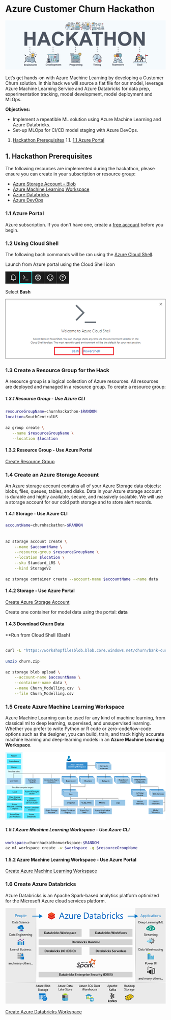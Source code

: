 # Azure Customer Churn Hackathon

![hackathon design](/images/hackathon.jpg)

Let’s get hands-on with Azure Machine Learning by developing a Customer Churn solution. In this hack we will source a flat file for our model, leverage Azure Machine Learning Service and Azure Databricks for data prep, experimentation tracking, model development, model deployment and MLOps.

__Objectives:__

- Implement a repeatible ML solution using Azure Machine Learning and Azure Databricks.
- Set-up MLOps for CI/CD model staging with Azure DevOps.

1. [Hackathon Prerequisites](#1-hackathon-prerequisites)
    1.1. [1.1 Azure Portal](#11-azure-portal)

## 1. Hackathon Prerequisites 

The following resources are implemented during the hackathon, please ensure you can create in your subscription or resource group:

- [Azure Storage Account - Blob](https://docs.microsoft.com/en-us/azure/storage/common/storage-account-overview)
- [Azure Machine Learning Workspace](https://docs.microsoft.com/en-us/azure/machine-learning/overview-what-is-azure-ml)
- [Azure Databricks](https://docs.microsoft.com/en-us/azure/azure-databricks/what-is-azure-databricks)
- [Azure DevOps](https://docs.microsoft.com/en-us/azure/devops/user-guide/what-is-azure-devops?view=azure-devops)

### 1.1 Azure Portal

Azure subscription. If you don't have one, create a [free account](https://azure.microsoft.com/en-us/free/) before you begin.


### 1.2 Using Cloud Shell

The following bach commands will be ran using the [Azure Cloud Shell](https://docs.microsoft.com/en-us/azure/cloud-shell/overview). 

Launch from Azure portal using the Cloud Shell icon

![cloud shell](/images/portal-launch-icon.png)

Select __Bash__

![cloud shell](/images/overview-choices.png)

### 1.3 Create a Resource Group for the Hack

A resource group is a logical collection of Azure resources. All resources are deployed and managed in a resource group. To create a resource group:

##### 1.3.1 Resource Group - Use Azure CLI

```bash
resourceGroupName=churnhackathon-$RANDOM
location=SouthCentralUS

az group create \
   --name $resourceGroupName \
   --location $location 
```

#### 1.3.2 Resource Group - Use Azure Portal
[Create Resource Group](https://docs.microsoft.com/en-us/azure/event-hubs/event-hubs-create#create-a-resource-group)

### 1.4 Create an Azure Storage Account

An Azure storage account contains all of your Azure Storage data objects: blobs, files, queues, tables, and disks. Data in your Azure storage account is durable and highly available, secure, and massively scalable. We will use a storage account for our cold path storage and to store alert records.

#### 1.4.1 Storage - Use Azure CLI

```bash
accountName=churnhackathon-$RANDON


az storage account create \
    --name $accountName \
    --resource-group $resourceGroupName \
    --location $location \
    --sku Standard_LRS \
    --kind StorageV2

az storage container create --account-name $accountName --name data

```
#### 1.4.2 Storage - Use Azure Portal

[Create Azure Storage Account](https://docs.microsoft.com/en-us/azure/storage/common/storage-account-create?tabs=azure-portal)

Create one container for model data using the portal: __data__

#### 1.4.3 Download Churn Data

**Run from Cloud Shell (Bash)

```bash

curl -L "https://workshopfilesblob.blob.core.windows.net/churn/bank-customer-churn-modeling.zip?sp=r&st=2020-03-04T16:18:55Z&se=2022-03-02T00:18:55Z&spr=https&sv=2019-02-02&sr=b&sig=wO%2FeBqbMvwNWjyJ6ySCEg1nXg51k7JoMG8qUTvxXpnM%3D" > churn.zip

unzip churn.zip

az storage blob upload \
    --account-name $accountName \
    --container-name data \
    --name Churn_Modelling.csv  \
    --file Churn_Modelling.csv 

```

### 1.5 Create Azure Machine Learning Workspace

Azure Machine Learning can be used for any kind of machine learning, from classical ml to deep learning, supervised, and unsupervised learning. Whether you prefer to write Python or R code or zero-code/low-code options such as the designer, you can build, train, and track highly accurate machine learning and deep-learning models in an __Azure Machine Learning Workspace__.

![amls](/images/azure-machine-learning-taxonomy.png)


##### 1.5.1 Azure Machine Learning Workspace - Use Azure CLI

```bash
workspace=churnhackathonworkspace-$RANDOM
az ml workspace create -w $workspace -g $resourceGroupName
```

#### 1.5.2 Azure Machine Learning Workspace - Use Azure Portal

[Create Azure Machine Learning Workspace](https://docs.microsoft.com/en-us/azure/machine-learning/how-to-manage-workspace)


### 1.6 Create Azure Databricks

Azure Databricks is an Apache Spark-based analytics platform optimized for the Microsoft Azure cloud services platform. 

![databricks](/images/azure-databricks-overview.png)

[Create Azure Databricks Workspace](https://docs.microsoft.com/en-us/azure/azure-databricks/quickstart-create-databricks-workspace-portal#create-an-azure-databricks-workspace)